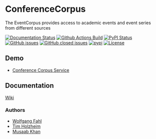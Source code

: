# ConferenceCorpus
The EventCorpus provides access to academic events and event series from different sources

[![Documentation Status](https://readthedocs.org/projects/conferencecorpus/badge/?version=latest)](https://conferencecorpus.readthedocs.io/en/latest/?badge=latest)
[![Github Actions Build](https://github.com/WolfgangFahl/ConferenceCorpus/workflows/Build/badge.svg?branch=main)](https://github.com/WolfgangFahl/ConferenceCorpus/actions?query=workflow%3ABuild+branch%3Amain)
[![PyPI Status](https://img.shields.io/pypi/v/ConferenceCorpus.svg)](https://pypi.python.org/pypi/ConferenceCorpus/)
[![GitHub issues](https://img.shields.io/github/issues/WolfgangFahl/ConferenceCorpus.svg)](https://github.com/WolfgangFahl/ConferenceCorpus/issues)
[![GitHub closed issues](https://img.shields.io/github/issues-closed/WolfgangFahl/ConferenceCorpus.svg)](https://github.com/WolfgangFahl/ConferenceCorpus/issues/?q=is%3Aissue+is%3Aclosed)
[![pypi](https://img.shields.io/pypi/pyversions/ConferenceCorpus)](https://pypi.org/project/ConferenceCorpus/)
[![License](https://img.shields.io/github/license/WolfgangFahl/ConferenceCorpus.svg)](https://www.apache.org/licenses/LICENSE-2.0)

## Demo
* [Conference Corpus Service](https://conferencecorpus.bitplan.com) 

## Documentation
[Wiki](http://wiki.bitplan.com/index.php/ConferenceCorpus)

### Authors
* [Wolfgang Fahl](http://www.bitplan.com/Wolfgang_Fahl)
* [Tim Holzheim](https://github.com/tholzheim)
* [Musaab Khan](https://github.com/musaabkh)
